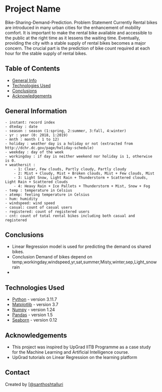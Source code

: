 # Project Name
Bike-Sharing-Demand-Prediction.
Problem Statement
Currently Rental bikes are introduced in many urban cities for the enhancement of mobility comfort. It is important to make the rental bike available and accessible to the public at the right time as it lessens the waiting time. Eventually, providing the city with a stable supply of rental bikes becomes a major concern. The crucial part is the prediction of bike count required at each hour for the stable supply of rental bikes.


## Table of Contents
* [General Info](#general-information)
* [Technologies Used](#technologies-used)
* [Conclusions](#conclusions)
* [Acknowledgements](#acknowledgements)

<!-- You can include any other section that is pertinent to your problem -->

## General Information
	- instant: record index
	- dteday : date
	- season : season (1:spring, 2:summer, 3:fall, 4:winter)
	- yr : year (0: 2018, 1:2019)
	- mnth : month ( 1 to 12)
	- holiday : weather day is a holiday or not (extracted from http://dchr.dc.gov/page/holiday-schedule)
	- weekday : day of the week
	- workingday : if day is neither weekend nor holiday is 1, otherwise is 0.
	+ weathersit : 
		- 1: Clear, Few clouds, Partly cloudy, Partly cloudy
		- 2: Mist + Cloudy, Mist + Broken clouds, Mist + Few clouds, Mist
		- 3: Light Snow, Light Rain + Thunderstorm + Scattered clouds, Light Rain + Scattered clouds
		- 4: Heavy Rain + Ice Pallets + Thunderstorm + Mist, Snow + Fog
	- temp : temperature in Celsius
	- atemp: feeling temperature in Celsius
	- hum: humidity
	- windspeed: wind speed
	- casual: count of casual users
	- registered: count of registered users
	- cnt: count of total rental bikes including both casual and registered

<!-- You don't have to answer all the questions - just the ones relevant to your project. -->

## Conclusions
- Linear Regression model is used for predicting the demand os shared bikes.
- Conclusion Demand of bikes depend on temp,workingday,windspeed,yr,sat,summer,Misty,winter,sep,Light_snowrain
- 

<!-- You don't have to answer all the questions - just the ones relevant to your project. -->


## Technologies Used
- [Python](https://www.python.org/) - version 3.11.7
- [Matplotlib](https://matplotlib.org/) - version 3.7
- [Numpy](https://numpy.org/) - version 1.24
- [Pandas](https://pandas.pydata.org/) - version 1.5
- [Seaborn](https://seaborn.pydata.org/) - version 0.12

<!-- As the libraries versions keep on changing, it is recommended to mention the version of library used in this project -->

## Acknowledgements
- This project was inspired by UpGrad IITB Programme as a case study for the Machine Learning and Artificial Intelligence course.
- UpGrad tutorials on Linear Regression on the learning platform




## Contact
Created by [[@santhoshtalluri](https://github.com/santhoshtalluri)


<!-- Optional -->
<!-- ## License -->
<!-- This project is open source and available under the [... License](). -->

<!-- You don't have to include all sections - just the one's relevant to your project -->